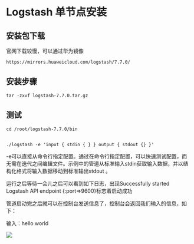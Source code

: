 # Logstash 单节点安装

## 安装包下载

官网下载较慢，可以通过华为镜像

	https://mirrors.huaweicloud.com/logstash/7.7.0/


## 安装步骤

	tar -zxvf logstash-7.7.0.tar.gz


## 测试

	cd /root/logstash-7.7.0/bin
	

	./logstash -e 'input { stdin { } } output { stdout {} }'


-e可以直接从命令行指定配置。通过在命令行指定配置，可以快速测试配置，而无需在迭代之间编辑文件。示例中的管道从标准输入stdin获取输入数据，并以结构化格式将输入数据移动到标准输出stdout 。

运行之后等待一会儿之后可以看到如下日志，出现Successfully started Logstash API endpoint {:port=>9600}标志着启动成功


管道启动完之后就可以在控制台发送信息了，控制台会返回我们输入的信息，如下：

输入：hello world

![](../Images/1.png)
